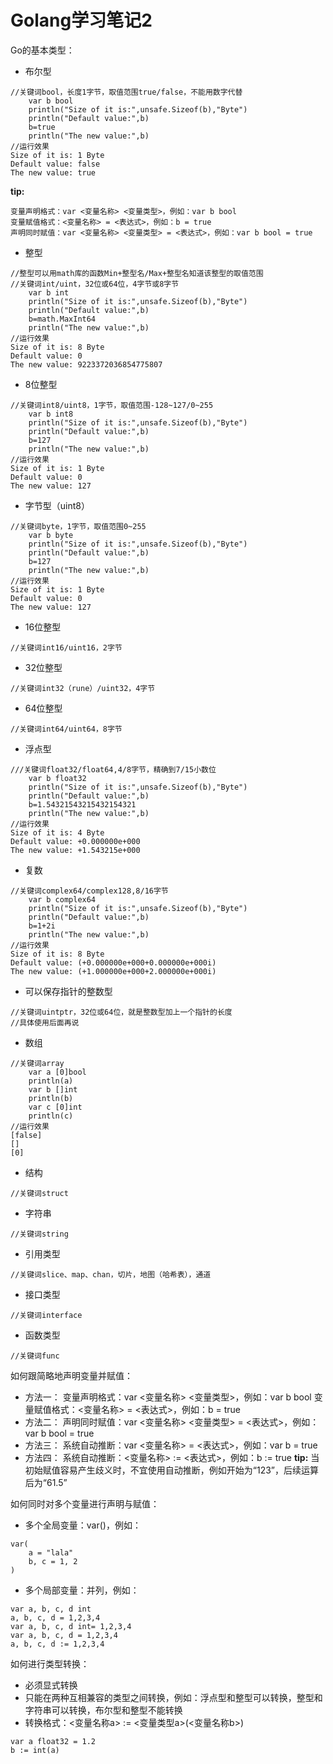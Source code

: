 # Golang学习笔记2
Go的基本类型：
* 布尔型
```
//关键词bool，长度1字节，取值范围true/false，不能用数字代替
	var b bool
	println("Size of it is:",unsafe.Sizeof(b),"Byte")
	println("Default value:",b)
	b=true
	println("The new value:",b)
//运行效果
Size of it is: 1 Byte
Default value: false
The new value: true
```
**tip:**
```
变量声明格式：var <变量名称> <变量类型>，例如：var b bool
变量赋值格式：<变量名称> = <表达式>，例如：b = true
声明同时赋值：var <变量名称> <变量类型> = <表达式>，例如：var b bool = true
```
* 整型
```
//整型可以用math库的函数Min+整型名/Max+整型名知道该整型的取值范围
//关键词int/uint，32位或64位，4字节或8字节
	var b int
	println("Size of it is:",unsafe.Sizeof(b),"Byte")
	println("Default value:",b)
	b=math.MaxInt64
	println("The new value:",b)
//运行效果
Size of it is: 8 Byte
Default value: 0
The new value: 9223372036854775807
```
* 8位整型
```
//关键词int8/uint8，1字节，取值范围-128~127/0~255
	var b int8
	println("Size of it is:",unsafe.Sizeof(b),"Byte")
	println("Default value:",b)
	b=127
	println("The new value:",b)
//运行效果
Size of it is: 1 Byte
Default value: 0
The new value: 127
```
* 字节型（uint8）
```
//关键词byte，1字节，取值范围0~255
	var b byte
	println("Size of it is:",unsafe.Sizeof(b),"Byte")
	println("Default value:",b)
	b=127
	println("The new value:",b)
//运行效果
Size of it is: 1 Byte
Default value: 0
The new value: 127
```
* 16位整型
```
//关键词int16/uint16，2字节
```
* 32位整型
```
//关键词int32（rune）/uint32，4字节
```
* 64位整型
```
//关键词int64/uint64，8字节
```
* 浮点型
```
///关键词float32/float64,4/8字节，精确到7/15小数位
	var b float32
	println("Size of it is:",unsafe.Sizeof(b),"Byte")
	println("Default value:",b)
	b=1.54321543215432154321
	println("The new value:",b)
//运行效果
Size of it is: 4 Byte
Default value: +0.000000e+000
The new value: +1.543215e+000
```
* 复数
```
//关键词complex64/complex128,8/16字节
	var b complex64
	println("Size of it is:",unsafe.Sizeof(b),"Byte")
	println("Default value:",b)
	b=1+2i
	println("The new value:",b)
//运行效果
Size of it is: 8 Byte
Default value: (+0.000000e+000+0.000000e+000i)
The new value: (+1.000000e+000+2.000000e+000i)
```
* 可以保存指针的整数型
```
//关键词uintptr，32位或64位，就是整数型加上一个指针的长度
//具体使用后面再说
```
* 数组
```
//关键词array
    var a [0]bool
    println(a)
    var b []int
    println(b)
    var c [0]int
    println(c)
//运行效果
[false]
[]
[0]
```
* 结构
```
//关键词struct
```
* 字符串
```
//关键词string
```
* 引用类型
```
//关键词slice、map、chan，切片，地图（哈希表），通道
```
* 接口类型
```
//关键词interface
```
* 函数类型
```
//关键词func
```

如何跟简略地声明变量并赋值：
* 方法一：
变量声明格式：var <变量名称> <变量类型>，例如：var b bool
变量赋值格式：<变量名称> = <表达式>，例如：b = true
* 方法二：
声明同时赋值：var <变量名称> <变量类型> = <表达式>，例如：var b bool = true
* 方法三：
系统自动推断：var <变量名称> = <表达式>，例如：var b = true
* 方法四：
系统自动推断：<变量名称> := <表达式>，例如：b := true
**tip:**
当初始赋值容易产生歧义时，不宜使用自动推断，例如开始为“123”，后续运算后为“61.5”

如何同时对多个变量进行声明与赋值：
* 多个全局变量：var()，例如：
```
var(
    a = "lala"
    b, c = 1, 2
)
```
* 多个局部变量：并列，例如：
```
var a, b, c, d int
a, b, c, d = 1,2,3,4
var a, b, c, d int= 1,2,3,4
var a, b, c, d = 1,2,3,4
a, b, c, d := 1,2,3,4
```
如何进行类型转换：
* 必须显式转换
* 只能在两种互相兼容的类型之间转换，例如：浮点型和整型可以转换，整型和字符串可以转换，布尔型和整型不能转换
* 转换格式：<变量名称a> := <变量类型a>(<变量名称b>)
```
var a float32 = 1.2
b := int(a)
```

